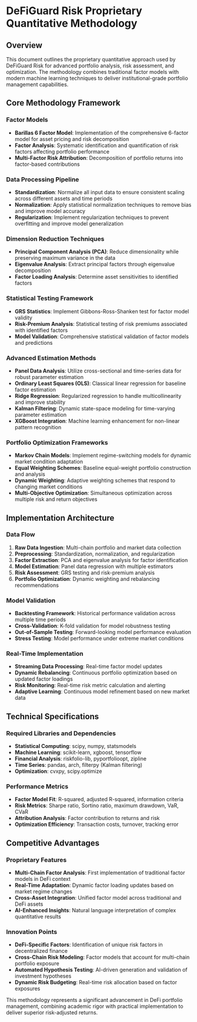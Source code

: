 # DeFiGuard Risk Proprietary Quantitative Methodology

## Overview

This document outlines the proprietary quantitative approach used by DeFiGuard Risk for advanced portfolio analysis, risk assessment, and optimization. The methodology combines traditional factor models with modern machine learning techniques to deliver institutional-grade portfolio management capabilities.

## Core Methodology Framework

### Factor Models
- **Barillas 6 Factor Model**: Implementation of the comprehensive 6-factor model for asset pricing and risk decomposition
- **Factor Analysis**: Systematic identification and quantification of risk factors affecting portfolio performance
- **Multi-Factor Risk Attribution**: Decomposition of portfolio returns into factor-based contributions

### Data Processing Pipeline
- **Standardization**: Normalize all input data to ensure consistent scaling across different assets and time periods
- **Normalization**: Apply statistical normalization techniques to remove bias and improve model accuracy
- **Regularization**: Implement regularization techniques to prevent overfitting and improve model generalization

### Dimension Reduction Techniques
- **Principal Component Analysis (PCA)**: Reduce dimensionality while preserving maximum variance in the data
- **Eigenvalue Analysis**: Extract principal factors through eigenvalue decomposition
- **Factor Loading Analysis**: Determine asset sensitivities to identified factors

### Statistical Testing Framework
- **GRS Statistics**: Implement Gibbons-Ross-Shanken test for factor model validity
- **Risk-Premium Analysis**: Statistical testing of risk premiums associated with identified factors
- **Model Validation**: Comprehensive statistical validation of factor models and predictions

### Advanced Estimation Methods
- **Panel Data Analysis**: Utilize cross-sectional and time-series data for robust parameter estimation
- **Ordinary Least Squares (OLS)**: Classical linear regression for baseline factor estimation
- **Ridge Regression**: Regularized regression to handle multicollinearity and improve stability
- **Kalman Filtering**: Dynamic state-space modeling for time-varying parameter estimation
- **XGBoost Integration**: Machine learning enhancement for non-linear pattern recognition

### Portfolio Optimization Frameworks
- **Markov Chain Models**: Implement regime-switching models for dynamic market condition adaptation
- **Equal Weighting Schemes**: Baseline equal-weight portfolio construction and analysis
- **Dynamic Weighting**: Adaptive weighting schemes that respond to changing market conditions
- **Multi-Objective Optimization**: Simultaneous optimization across multiple risk and return objectives

## Implementation Architecture

### Data Flow
1. **Raw Data Ingestion**: Multi-chain portfolio and market data collection
2. **Preprocessing**: Standardization, normalization, and regularization
3. **Factor Extraction**: PCA and eigenvalue analysis for factor identification
4. **Model Estimation**: Panel data regression with multiple estimators
5. **Risk Assessment**: GRS testing and risk-premium analysis
6. **Portfolio Optimization**: Dynamic weighting and rebalancing recommendations

### Model Validation
- **Backtesting Framework**: Historical performance validation across multiple time periods
- **Cross-Validation**: K-fold validation for model robustness testing
- **Out-of-Sample Testing**: Forward-looking model performance evaluation
- **Stress Testing**: Model performance under extreme market conditions

### Real-Time Implementation
- **Streaming Data Processing**: Real-time factor model updates
- **Dynamic Rebalancing**: Continuous portfolio optimization based on updated factor loadings
- **Risk Monitoring**: Real-time risk metric calculation and alerting
- **Adaptive Learning**: Continuous model refinement based on new market data

## Technical Specifications

### Required Libraries and Dependencies
- **Statistical Computing**: scipy, numpy, statsmodels
- **Machine Learning**: scikit-learn, xgboost, tensorflow
- **Financial Analysis**: riskfolio-lib, pyportfolioopt, zipline
- **Time Series**: pandas, arch, filterpy (Kalman filtering)
- **Optimization**: cvxpy, scipy.optimize

### Performance Metrics
- **Factor Model Fit**: R-squared, adjusted R-squared, information criteria
- **Risk Metrics**: Sharpe ratio, Sortino ratio, maximum drawdown, VaR, CVaR
- **Attribution Analysis**: Factor contribution to returns and risk
- **Optimization Efficiency**: Transaction costs, turnover, tracking error

## Competitive Advantages

### Proprietary Features
- **Multi-Chain Factor Analysis**: First implementation of traditional factor models in DeFi context
- **Real-Time Adaptation**: Dynamic factor loading updates based on market regime changes
- **Cross-Asset Integration**: Unified factor model across traditional and DeFi assets
- **AI-Enhanced Insights**: Natural language interpretation of complex quantitative results

### Innovation Points
- **DeFi-Specific Factors**: Identification of unique risk factors in decentralized finance
- **Cross-Chain Risk Modeling**: Factor models that account for multi-chain portfolio exposure
- **Automated Hypothesis Testing**: AI-driven generation and validation of investment hypotheses
- **Dynamic Risk Budgeting**: Real-time risk allocation based on factor exposures

This methodology represents a significant advancement in DeFi portfolio management, combining academic rigor with practical implementation to deliver superior risk-adjusted returns.